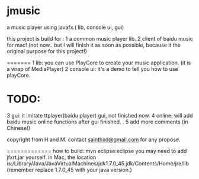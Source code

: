 jmusic
======

a music player using javafx.( lib, console ui, gui)

this project is build for :
1 a common music player lib. 
2 client of baidu music for mac! (not now.. but I will finish it as soon as possible, because it the original purpose for this project!)

=======
1 lib: you can use PlayCore to create your music application. (it is a wrap of MediaPlayer)
2 console ui: it's a demo to tell you how to use playCore.

TODO:
=======
3 gui: it imitate ttplayer(baidu player) gui, not finished now.
4 online: will add baidu music online functions after gui finished. .
5 add more comments (in Chinese!)

copyright from H and M.
contact sainthxd@gmail.com for any propose.

=============
how to build:
mvn eclipse:eclipse
you may need to add jfxrt.jar yourself.
in Mac, the location is:/Library/Java/JavaVirtualMachines/jdk1.7.0_45.jdk/Contents/Home/jre/lib  (remember replace 1.7.0_45 with your java version.)

